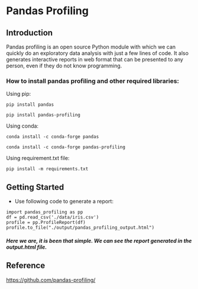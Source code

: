 # Pandas Profiling

## Introduction
Pandas profiling is an open source Python module with which we can quickly do an exploratory data analysis with just a few lines of code. It also generates interactive reports in web format that can be presented to any person, even if they do not know programming.

### How to install pandas profiling and other required libraries:

 Using pip:
 
`pip install pandas`

`pip install pandas-profiling`

Using conda:

`conda install -c conda-forge pandas`

`conda install -c conda-forge pandas-profiling`

Using requirement.txt file:

`pip install -m requirements.txt`

## Getting Started
- Use following code to generate a report:
```
import pandas_profiling as pp
df = pd.read_csv('./data/iris.csv') 
profile = pp.ProfileReport(df)
profile.to_file("./output/pandas_profiling_output.html")
```

##### Here we are, it is been that simple. We can see the report generated in the output.html file.

## Reference
https://github.com/pandas-profiling/